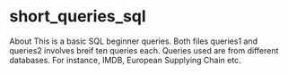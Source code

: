 # short_queries_sql

About
This is a basic SQL beginner queries. 
Both files queries1 and queries2 involves breif ten queries each. Queries used are from different databases. For instance, IMDB, European Supplying Chain etc.
